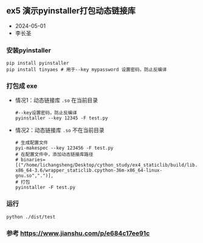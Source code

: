 ﻿## ex5  演示pyinstaller打包动态链接库

- 2024-05-01
- 李长圣

### 安装pyinstaller

```
pip install pyinstaller
pip install tinyaes # 用于--key mypassword 设置密码，防止反编译
```

### 打包成 exe 

- 情况1：动态链接库 `.so` 在当前目录
    ```
    #--key设置密码，防止反编译
    pyinstaller --key 12345 -F test.py 
    ```
- 情况2：动态链接库 `.so` 不在当前目录
    ```
    # 生成配置文件
    pyi-makespec --key 123456 -F test.py
    # 在配置文件中，添加动态链接库路径
    # binaries=[("/home/lichangsheng/Desktop/cython_study/ex4_staticlib/build/lib.linux-x86_64-3.6/wrapper_staticlib.cpython-36m-x86_64-linux-gnu.so",".")],
    # 打包
    pyinstaller -F test.py
    ```

### 运行
```
python ./dist/test
```

### 参考 https://www.jianshu.com/p/e684c17ee91c